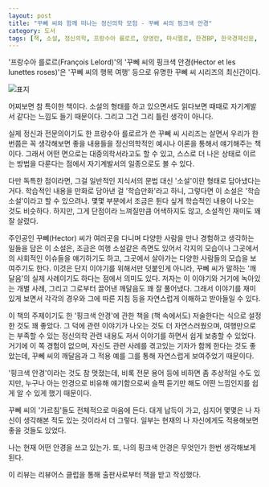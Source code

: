 ```yaml
---
layout: post
title: "꾸뻬 씨와 함께 떠나는 정신의학 모험 - 꾸뻬 씨의 핑크색 안경"
category: 도서
tags: [책, 소설, 정신의학, 프랑수아 를로르, 양영란, 마시멜로, 한경BP, 한국경제신문, 서평, 리뷰어스 클럽]
---
```


'프랑수아 를로르(François Lelord)'의
'꾸뻬 씨의 핑크색 안경(Hector et les lunettes roses)'은
'꾸뻬 씨의 행복 여행' 등으로 유명한
꾸뻬 씨 시리즈의 최신간이다.

![표지](https://lh3.googleusercontent.com/AKc2EMq6YSM7qVooaJ0FZrMNZA-xmT62oSFobTE3lzxzYWxOQH-UClU-6y2YwuZDFlH3D0mZNqQ2IQ=s480)

어찌보면 참 특이한 책이다.
소설의 형태를 하고 있으면서도
읽다보면 때때로 자기계발서 같다는 느낌도 들기 때문이다.
그리고 그건 그리 틀린 생각이 아니다.

실제 정신과 전문의이기도 한 프랑수아 를로르가 쓴 꾸뻬 씨 시리즈는
살면서 우리가 한번쯤은 꼭 생각해보면 좋을 내용들을
정신의학적인 예시나 이론을 통해서 얘기해주는 책이다.
그래서 어떤 면으로는 대중의학서라고도 할 수 있고,
스스로 더 나은 상태로 이르는 방법을 다룬다는 점에서 자기계발서의 일종으로도 볼 수 있다.

다만 독특한 점이라면,
그걸 일반적인 지식서의 문법 대신 '소설'이란 형태로 담아냈다는 거다.
학습적인 내용을 만화로 담아낸 걸 '학습만화'라고 하니,
그렇다면 이 소설은 '학습소설'이라고 할 수 있으려나.
몇몇 부분에서 조금은 튄다 싶게 학습적인 내용이 나오는 것도 비슷하다.
하지만, 그게 단점이라 느껴질만큼 어색하지도 않고,
소설적인 재미도 꽤 잘 살렸다.

주인공인 꾸뻬(Hector) 씨가 여러곳을 다니며 다양한 사람을 만나 경험하고 생각하는 일들을 담은 이 소설은,
조금은 여행 소설같은 측면도 있어서 각지의 모습이나 그곳에서의 사회적인 이슈들을 얘기하기도 하고,
그곳에서 살아가는 다양한 사람들의 모습을 보여주기도 한다.
이것은 단지 이야기를 위해서만 덧붙인게 아니라,
꾸뻬 씨가 말하는 '깨달음'의 실제 사례이기도 하다는 점에서 의미도 있다.
저자는 이 이야기와 거기에 녹아있는 개별 사례, 그리고 그로부터 끌어낸 깨달음도 꽤 잘 풀어냈다.
그래서 이야기를 재미있게 보면서 각각의 경우와 그에 따른 지침 등을 자연스럽게 이해하고 받아들일 수 있다.

이 책의 주제이기도 한 '핑크색 안경'에 관한 책을 (책 속에서도) 저술한다는 식으로 설정한 것도 꽤 좋았다.
그 덕에 관련 이야기가 나오는 것도 더 자연스러웠으며,
여행만으로는 부족할 수 있는 정신의학 관련 내용도 저서 이야기를 하면서 쉽게 보충할 수 있었다.
거기에 이 쪽 경험이 없으며, 자신도 관련 사례를 겪고있는 기자가 함께 한다는 것도 좋았는데,
꾸뻬 씨의 깨달음과 그 적용 예를 그를 통해 자연스럽게 보여주었기 때문이다.

'핑크색 안경'이라는 것도 참 멋졌는데,
비록 전문 용어 등에 비하면 좀 추상적일 수도 있지만,
누구나 아는 안경으로 비유해 얘기함으로써
슬쩍 듣기만 해도 어떤 느낌인지를 쉽게 알 수 있게 했기 때문이다.

꾸뻬 씨의 '가르침'들도 전체적으로 마음에 든다.
대게 납득이 가고, 심지어 몇몇은 나 자신이 생각해본 적도 있는 것이라서 더 그렇다.
일부는 현재의 나 자신에게도 적용해보면 좋을 것들도 있었다.

나는 현재 어떤 안경을 쓰고 있는가.
또, 나의 핑크색 안경은 무엇인가 한번 생각해보게 된다.



<div class="im im-info">
이 리뷰는 리뷰어스 클럽을 통해 출판사로부터 책을 받고 작성했다.
</div>
